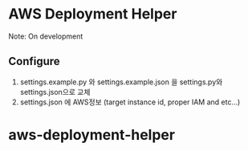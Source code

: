 # AWS Deployment Helper
Note: On development

## Configure
1. settings.example.py 와 settings.example.json 을 settings.py와 settings.json으로 교체
2. settings.json 에 AWS정보 (target instance id, proper IAM and etc...)
# aws-deployment-helper
